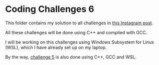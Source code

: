 # Coding Challenges 6

This folder contains my solution to all challenges in [this Instagram post](https://www.instagram.com/p/B1gg-J3gCKM/).

All these challenges will be done using C++ and compiled with GCC.

I will be working on this challenges using Windows Subsystem for Linux (WSL), which I have already set up on my laptop.

By the way, [challenge 5](https://github.com/Brandon-Gui123/coding-challenges/tree/main/Coding%20Challenges%205) is also done using C++, GCC and WSL.
